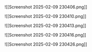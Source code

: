 ![[Screenshot 2025-02-09 230406.png]]

![[Screenshot 2025-02-09 230410.png]]

![[Screenshot 2025-02-09 230413.png]]

![[Screenshot 2025-02-09 230416.png]]

![[Screenshot 2025-02-09 230426.png]]